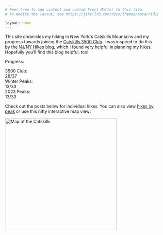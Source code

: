 ```yaml
---
# Feel free to add content and custom Front Matter to this file.
# To modify the layout, see https://jekyllrb.com/docs/themes/#overriding-theme-defaults

layout: home
---
```


This site chronicles my hiking in New York's Catskills Mountains and my progress towards joining the [Catskills 3500 Club][club]. I was inspired to do this by the [NJ/NY Hikes][njny] blog, which I found very helpful in planning my hikes. Hopefully you'll find this blog helpful, too!

Progress:

<div id="progress">
    <div class="progress-label">3500 Club:</div>
    <div id="progress-3500" class="progress-bar">
        <!--progress-3500-->
        <span class="winter complete" title="Balsam (Winter)"></span>
        <span class="winter complete" title="Panther (Winter)"></span>
        <span class="winter complete" title="Slide (Winter)"></span>
        <span class="winter complete" title="Blackhead (Winter)"></span>
        <span class="3500 complete" title="Bearpen"></span>
        <span class="3500 complete" title="Peekamoose"></span>
        <span class="3500 complete" title="Hunter"></span>
        <span class="3500 complete" title="Twin"></span>
        <span class="3500 complete" title="Plateau"></span>
        <span class="3500 complete" title="Windham"></span>
        <span class="3500 complete" title="Cornell"></span>
        <span class="3500 complete" title="Slide"></span>
        <span class="3500 complete" title="Blackhead"></span>
        <span class="3500 complete" title="Black Dome"></span>
        <span class="3500 complete" title="Wittenberg"></span>
        <span class="3500 complete" title="Vly"></span>
        <span class="3500 complete" title="Balsam Cap"></span>
        <span class="3500 complete" title="Indian Head"></span>
        <span class="3500 complete" title="Thomas Cole"></span>
        <span class="3500 complete" title="Fir"></span>
        <span class="3500 complete" title="Southwest Hunter"></span>
        <span class="3500 complete" title="Sugarloaf"></span>
        <span class="3500 complete" title="Friday"></span>
        <span class="3500 complete" title="Kaaterskill High Peak"></span>
        <span class="3500 complete" title="Table"></span>
        <span class="3500 complete" title="Lone"></span>
        <span class="3500 complete" title="Balsam"></span>
        <span class="3500 complete" title="Rocky"></span>
        <span class="3500 incomplete" title="North Dome"></span>
        <span class="3500 incomplete" title="Big Indian"></span>
        <span class="3500 incomplete" title="Panther"></span>
        <span class="3500 incomplete" title="Eagle"></span>
        <span class="3500 incomplete" title="Sherrill"></span>
        <span class="3500 incomplete" title="Rusk"></span>
        <span class="3500 incomplete" title="Halcott"></span>
        <span class="3500 incomplete" title="Balsam Lake"></span>
        <span class="3500 incomplete" title="Westkill"></span>
        <span class="summary">28/37</span>
        <!--/progress-3500-->
    </div>
    <div class="progress-label">Winter Peaks:</div>
    <div id="progress-winter" class="progress-bar">
        <!--progress-winter-->
        <span class="winter complete" title="Bearpen"></span>
        <span class="winter complete" title="Peekamoose"></span>
        <span class="winter complete" title="Panther"></span>
        <span class="winter complete" title="Balsam Cap"></span>
        <span class="winter complete" title="Slide"></span>
        <span class="winter complete" title="Blackhead"></span>
        <span class="winter complete" title="Friday"></span>
        <span class="winter complete" title="Table"></span>
        <span class="winter complete" title="Lone"></span>
        <span class="winter complete" title="Balsam"></span>
        <span class="winter complete" title="Rocky"></span>
        <span class="winter complete" title="Fir"></span>
        <span class="winter complete" title="Vly"></span>
        <span class="winter incomplete" title="North Dome"></span>
        <span class="winter incomplete" title="Hunter"></span>
        <span class="winter incomplete" title="Twin"></span>
        <span class="winter incomplete" title="Plateau"></span>
        <span class="winter incomplete" title="Rusk"></span>
        <span class="winter incomplete" title="Windham"></span>
        <span class="winter incomplete" title="Cornell"></span>
        <span class="winter incomplete" title="Black Dome"></span>
        <span class="winter incomplete" title="Wittenberg"></span>
        <span class="winter incomplete" title="Eagle"></span>
        <span class="winter incomplete" title="Indian Head"></span>
        <span class="winter incomplete" title="Thomas Cole"></span>
        <span class="winter incomplete" title="Westkill"></span>
        <span class="winter incomplete" title="Big Indian"></span>
        <span class="winter incomplete" title="Southwest Hunter"></span>
        <span class="winter incomplete" title="Sherrill"></span>
        <span class="winter incomplete" title="Sugarloaf"></span>
        <span class="winter incomplete" title="Kaaterskill High Peak"></span>
        <span class="winter incomplete" title="Halcott"></span>
        <span class="winter incomplete" title="Balsam Lake"></span>
        <span class="summary">13/33</span>
        <!--/progress-winter-->
    </div>
    <div class="progress-label">2023 Peaks:</div>
    <div id="progress-2023" class="progress-bar">
        <!--progress-2023-->
        <span class="complete" title="Bearpen"></span>
        <span class="complete" title="Peekamoose"></span>
        <span class="complete" title="Panther"></span>
        <span class="complete" title="Balsam Cap"></span>
        <span class="complete" title="Slide"></span>
        <span class="complete" title="Blackhead"></span>
        <span class="complete" title="Friday"></span>
        <span class="complete" title="Table"></span>
        <span class="complete" title="Lone"></span>
        <span class="complete" title="Balsam"></span>
        <span class="complete" title="Rocky"></span>
        <span class="complete" title="Fir"></span>
        <span class="complete" title="Vly"></span>
        <span class="incomplete" title="North Dome"></span>
        <span class="incomplete" title="Hunter"></span>
        <span class="incomplete" title="Twin"></span>
        <span class="incomplete" title="Plateau"></span>
        <span class="incomplete" title="Rusk"></span>
        <span class="incomplete" title="Windham"></span>
        <span class="incomplete" title="Cornell"></span>
        <span class="incomplete" title="Black Dome"></span>
        <span class="incomplete" title="Wittenberg"></span>
        <span class="incomplete" title="Eagle"></span>
        <span class="incomplete" title="Indian Head"></span>
        <span class="incomplete" title="Thomas Cole"></span>
        <span class="incomplete" title="Westkill"></span>
        <span class="incomplete" title="Big Indian"></span>
        <span class="incomplete" title="Southwest Hunter"></span>
        <span class="incomplete" title="Sherrill"></span>
        <span class="incomplete" title="Sugarloaf"></span>
        <span class="incomplete" title="Kaaterskill High Peak"></span>
        <span class="incomplete" title="Halcott"></span>
        <span class="incomplete" title="Balsam Lake"></span>
        <span class="summary">13/33</span>
        <!--/progress-2023-->
    </div>
</div>

Check out the posts below for individual hikes. You can also view [hikes by peak] or use this nifty interactive map view:

[<img src="/catskills/assets/img/map-preview.png" width="368" height="368" alt="Map of the Catskills">](map/)

[club]: http://catskill-3500-club.org/
[njny]: https://www.njnyhikes.com/p/map.html
[hikes by peak]: peaks.html
